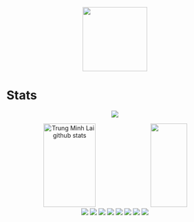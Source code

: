 <!---
laiminhtrung1997/laiminhtrung1997 is a ✨ special ✨ repository because its `README.md` (this file) appears on your GitHub profile.
You can click the Preview link to take a look at your changes.
--->

<div align="center">  
<img src="https://i.pinimg.com/originals/ce/f1/b6/cef1b6fa8e8f873b9c69cecd623bbaa6.gif" width="150" height="150" />
</div>

# Stats

<p align="center">
  <img src="https://github-profile-trophy.vercel.app/?username=Trung Minh Lai&theme=gruvbox&row=2&no-bg=true&column=6&margin-w=15&margin-h=15" />
</p>

<div align="center">  
  <img width="49%" height="195px" src="https://github-readme-stats.vercel.app/api?username=Trung Minh Lai&show_icons=true&count_private=true&hide_border=true&title_color=ffdd7f&icon_color=ff7f7f&text_color=c3f4ff&bg_color=0d1117" alt="Trung Minh Lai github stats" /> 
  <img width="41%" height="195px" src="https://github-readme-stats.vercel.app/api/top-langs/?username=Trung Minh Lai&layout=compact&hide_border=true&title_color=ffdd7f&text_color=c3f4ff&bg_color=0d1117" />
</div>

<div align="center">  
<img src="https://img.shields.io/badge/-Linux-1e1f20?style=for-the-badge&logo=linux&logoColor=yellow">
<img src="https://img.shields.io/badge/-GNU-2b1c0a?style=for-the-badge&logo=gnu&logoColor=white">
<img src="https://img.shields.io/badge/-Python-141b4a?style=for-the-badge&logo=python&logoColor=green">
<img src="https://img.shields.io/badge/-Bash-082405?style=for-the-badge&logo=gnu bash&logoColor=white">
<img src="https://img.shields.io/badge/-Git-161618?style=for-the-badge&logo=git&logoColor=orange">
<img src="https://img.shields.io/badge/-Html-542300?style=for-the-badge&logo=html5&logoColor=orange">
<img src="https://img.shields.io/badge/-Css-024550?style=for-the-badge&logo=css3&logoColor=cyan">
<img src="https://img.shields.io/badge/-Qt-052F15?style=for-the-badge&logo=qt&logoColor=green">
</div>
